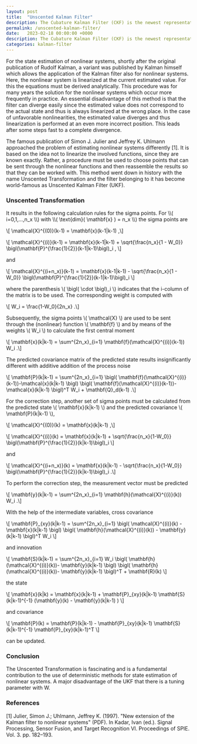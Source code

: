 ```yaml
---
layout: post
title:  "Unscented Kalman Filter"
description: The Cubature Kalman Filter (CKF) is the newest representative of the sigma-point methods and is based on the Cubature rule.
permalink: /unscented-kalman-filter/
date:   2023-02-18 00:00:00 +0000
description: The Cubature Kalman Filter (CKF) is the newest representative of the sigma-point methods.
categories: kalman-filter
---
```


For the state estimation of nonlinear systems, shortly after the original publication of Rudolf Kalman, a variant was published by Kalman himself which allows the application of the Kalman filter also for nonlinear systems. 
Here, the nonlinear system is linearized at the current estimated value. 
For this the equations must be derived analytically. 
This procedure was for many years the solution for the nonlinear systems which occur more frequently in practice. 
An essential disadvantage of this method is that the filter can diverge easily since the estimated value does not correspond to the actual state and thus is always linearized at the wrong place. 
In the case of unfavorable nonlinearities, the estimated value diverges and thus linearization is performed at an even more incorrect position. 
This leads after some steps fast to a complete divergence. 

The famous publication of Simon J. Julier and Jeffrey K. Uhlmann approached the problem of estimating nonlinear systems differently [1]. 
It is based on the idea not to linearize the involved functions, since they are known exactly. 
Rather, a procedure must be used to choose points that can be sent through the nonlinear functions and then reassemble the results so that they can be worked with. 
This method went down in history with the name Unscented Transformation and the filter belonging to it has become world-famous as Unscented Kalman Filter (UKF).

<h3>Unscented Transformation</h3>
It results in the following calculation rules for the sigma points.
For \\( i=0,1,...,n_x \\) with \\( \text{dim}( \mathbf{x} ) = n_x \\) the sigma points are

\\[ \mathcal{X}^{(0)}(k-1) = \mathbf{x}(k-1\|k-1) ,\\]

\\[ \mathcal{X}^{(i)}(k-1) = \mathbf{x}(k-1\|k-1) + \sqrt{\frac{n_x}{1 - W_0}} \bigl(\mathbf{P}^{\frac{1}{2}}(k-1\|k-1)\bigl)_i , \\]

and

\\[ \mathcal{X}^{(i+n_x)}(k-1) = \mathbf{x}(k-1\|k-1) - \sqrt{\frac{n_x}{1 - W_0}} \bigl(\mathbf{P}^{\frac{1}{2}}(k-1\|k-1)\bigl)_i \\]

where the parenthesis \\( \bigl( \cdot \bigl)_i \\) indicates that the i-column of the matrix is to be used. 
The corresponding weight is computed with

\\[ W_i = \frac{1-W_0}{2n_x} .\\] 

Subsequently, the sigma points \\( \mathcal{X} \\) are used to be sent through the (nonlinear) function \\( \mathbf{f} \\) and by means of the weights \\( W_i \\) to calculate the first central moment

\\[ \mathbf{x}(k\|k-1) = \sum^{2n_x}_{i=1} \mathbf{f}(\mathcal{X}^{(i)}(k-1)) W_i  .\\]

The predicted covariance matrix of the predicted state results insignificantly different with additive addition of the process noise

\\[ \mathbf{P}(k\|k-1) = \sum^{2n_x}_{i=1} \bigl( \mathbf{f}(\mathcal{X}^{(i)}(k-1))-\mathcal{x}(k\|k-1) \bigl) \bigl( \mathbf{f}(\mathcal{X}^{(i)}(k-1))-\mathcal{x}(k\|k-1) \bigl)^T W_i + \mathbf{Q}_d(k-1)  .\\]

For the correction step, another set of sigma points must be calculated from the predicted state \\( \mathbf{x}(k\|k-1) \\) and the predicted covariance \\( \mathbf{P}(k\|k-1) \\),

\\[ \mathcal{X}^{(0)}(k) = \mathbf{x}(k\|k-1) ,\\]

\\[ \mathcal{X}^{(i)}(k) = \mathbf{x}(k\|k-1) + \sqrt{\frac{n_x}{1-W_0}} \bigl(\mathbf{P}^{\frac{1}{2}}(k\|k-1)\bigl)_i \\]

and

\\[ \mathcal{X}^{(i+n_x)}(k) = \mathbf{x}(k\|k-1) - \sqrt{\frac{n_x}{1-W_0}} \bigl(\mathbf{P}^{\frac{1}{2}}(k\|k-1)\bigl)_i  .\\]

To perform the correction step, the measurement vector must be predicted

\\[ \mathbf{y}(k\|k-1) = \sum^{2n_x}_{i=1} \mathbf{h}(\mathcal{X}^{(i)}(k)) W_i  .\\]

With the help of the intermediate variables, cross covariance

\\[ \mathbf{P}\_{xy}(k\|k-1) = \sum^{2n_x}_{i=1} \bigl( \mathcal{X}^{(i)}(k) - \mathbf{x}(k\|k-1)  \bigl) \bigl( \mathbf{h}(\mathcal{X}^{(i)}(k)) - \mathbf{y}(k\|k-1)  \bigl)^T W_i  \\]

and innovation

\\[ \mathbf{S}(k\|k-1) = \sum^{2n_x}_{i=1} W_i \bigl( \mathbf{h}(\mathcal{X}^{(i)}(k))- \mathbf{y}(k\|k-1) \bigl) \bigl( \mathbf{h}(\mathcal{X}^{(i)}(k))- \mathbf{y}(k\|k-1) \bigl)^T + \mathbf{R}(k)  \\]

the state 

\\[ \mathbf{x}(k\|k) = \mathbf{x}(k\|k-1) + \mathbf{P}_{xy}(k\|k-1) \mathbf{S}(k\|k-1)^{-1} (\mathbf{y}(k) - \mathbf{y}(k\|k-1) ) \\]

and covariance 

\\[ \mathbf{P}(k) = \mathbf{P}(k\|k-1) - \mathbf{P}\_{xy}(k\|k-1)  \mathbf{S}(k\|k-1)^{-1} \mathbf{P}\_{xy}(k\|k-1)^T \\]

can be updated.

<h3>Conclusion</h3>
The Unscented Transformation is fascinating and is a fundamental contribution to the use of deterministic methods for state estimation of nonlinear systems. 
A major disadvantage of the UKF that there is a tuning parameter with W. 

<h3>References</h3>
[1] Julier, Simon J.; Uhlmann, Jeffrey K. (1997). "New extension of the Kalman filter to nonlinear systems" (PDF). In Kadar, Ivan (ed.). Signal Processing, Sensor Fusion, and Target Recognition VI. Proceedings of SPIE. Vol. 3. pp. 182–193. 

[jekyll-docs]: https://jekyllrb.com/docs/home
[jekyll-gh]:   https://github.com/jekyll/jekyll
[jekyll-talk]: https://talk.jekyllrb.com/

